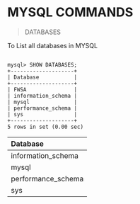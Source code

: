  #  MYSQL COMMANDS
 
> DATABASES

 To List all databases in MYSQL

```

mysql> SHOW DATABASES;
+--------------------+
| Database           |
+--------------------+
| FWSA               |
| information_schema |
| mysql              |
| performance_schema |
| sys                |
+--------------------+
5 rows in set (0.00 sec)

```

|Database
|:-----|
| information_schema |
| mysql              |
| performance_schema |
| sys                |
